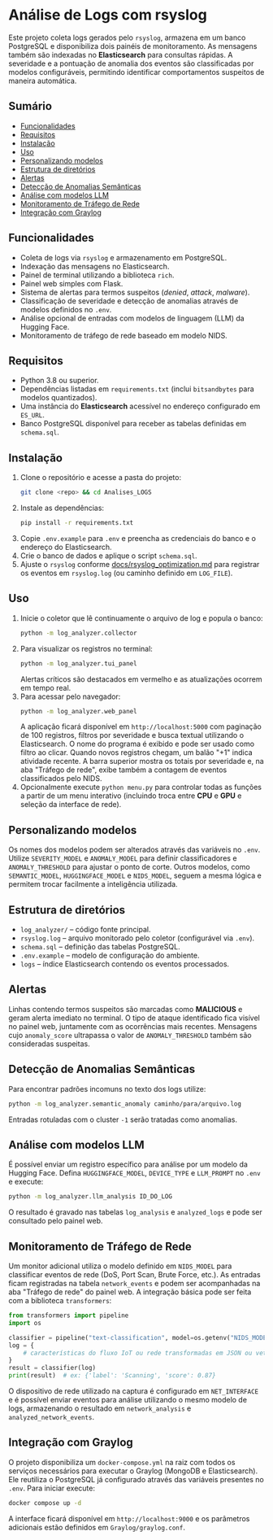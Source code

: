# Análise de Logs com rsyslog

Este projeto coleta logs gerados pelo `rsyslog`, armazena em um banco PostgreSQL e disponibiliza dois painéis de monitoramento. As mensagens também são indexadas no **Elasticsearch** para consultas rápidas. A severidade e a pontuação de anomalia dos eventos são classificadas por modelos configuráveis, permitindo identificar comportamentos suspeitos de maneira automática.

## Sumário
- [Funcionalidades](#funcionalidades)
- [Requisitos](#requisitos)
- [Instalação](#instala%c3%a7%c3%a3o)
- [Uso](#uso)
- [Personalizando modelos](#personalizando-modelos)
- [Estrutura de diretórios](#estrutura-de-diret%c3%b3rios)
- [Alertas](#alertas)
- [Detecção de Anomalias Semânticas](#detec%c3%a7%c3%a3o-de-anomalias-sem%c3%a2nticas)
- [Análise com modelos LLM](#an%c3%a1lise-com-modelos-llm)
- [Monitoramento de Tráfego de Rede](#monitoramento-de-tr%c3%a1fego-de-rede)
- [Integração com Graylog](#integra%c3%a7%c3%a3o-com-graylog)

## Funcionalidades
- Coleta de logs via `rsyslog` e armazenamento em PostgreSQL.
- Indexação das mensagens no Elasticsearch.
- Painel de terminal utilizando a biblioteca `rich`.
- Painel web simples com Flask.
- Sistema de alertas para termos suspeitos (*denied*, *attack*, *malware*).
- Classificação de severidade e detecção de anomalias através de modelos definidos no `.env`.
- Análise opcional de entradas com modelos de linguagem (LLM) da Hugging Face.
- Monitoramento de tráfego de rede baseado em modelo NIDS.

## Requisitos
- Python 3.8 ou superior.
- Dependências listadas em `requirements.txt` (inclui `bitsandbytes` para modelos quantizados).
- Uma instância do **Elasticsearch** acessível no endereço configurado em `ES_URL`.
- Banco PostgreSQL disponível para receber as tabelas definidas em `schema.sql`.

## Instalação
1. Clone o repositório e acesse a pasta do projeto:
   ```bash
   git clone <repo> && cd Analises_LOGS
   ```
2. Instale as dependências:
   ```bash
   pip install -r requirements.txt
   ```
3. Copie `.env.example` para `.env` e preencha as credenciais do banco e o endereço do Elasticsearch.
4. Crie o banco de dados e aplique o script `schema.sql`.
5. Ajuste o `rsyslog` conforme [docs/rsyslog_optimization.md](docs/rsyslog_optimization.md) para registrar os eventos em `rsyslog.log` (ou caminho definido em `LOG_FILE`).

## Uso
1. Inicie o coletor que lê continuamente o arquivo de log e popula o banco:
   ```bash
   python -m log_analyzer.collector
   ```
2. Para visualizar os registros no terminal:
   ```bash
   python -m log_analyzer.tui_panel
   ```
   Alertas críticos são destacados em vermelho e as atualizações ocorrem em tempo real.
3. Para acessar pelo navegador:
   ```bash
   python -m log_analyzer.web_panel
   ```
   A aplicação ficará disponível em `http://localhost:5000` com paginação de 100 registros, filtros por severidade e busca textual utilizando o Elasticsearch. O nome do programa é exibido e pode ser usado como filtro ao clicar. Quando novos registros chegam, um balão "+1" indica atividade recente. A barra superior mostra os totais por severidade e, na aba "Tráfego de rede", exibe também a contagem de eventos classificados pelo NIDS.
4. Opcionalmente execute `python menu.py` para controlar todas as funções a partir de um menu interativo (incluindo troca entre **CPU** e **GPU** e seleção da interface de rede).

## Personalizando modelos
Os nomes dos modelos podem ser alterados através das variáveis no `.env`. Utilize `SEVERITY_MODEL` e `ANOMALY_MODEL` para definir classificadores e `ANOMALY_THRESHOLD` para ajustar o ponto de corte. Outros modelos, como `SEMANTIC_MODEL`, `HUGGINGFACE_MODEL` e `NIDS_MODEL`, seguem a mesma lógica e permitem trocar facilmente a inteligência utilizada.

## Estrutura de diretórios
- `log_analyzer/` – código fonte principal.
- `rsyslog.log` – arquivo monitorado pelo coletor (configurável via `.env`).
- `schema.sql` – definição das tabelas PostgreSQL.
- `.env.example` – modelo de configuração do ambiente.
- `logs` – índice Elasticsearch contendo os eventos processados.

## Alertas
Linhas contendo termos suspeitos são marcadas como **MALICIOUS** e geram alerta imediato no terminal. O tipo de ataque identificado fica visível no painel web, juntamente com as ocorrências mais recentes. Mensagens cujo `anomaly_score` ultrapassa o valor de `ANOMALY_THRESHOLD` também são consideradas suspeitas.

## Detecção de Anomalias Semânticas
Para encontrar padrões incomuns no texto dos logs utilize:
```bash
python -m log_analyzer.semantic_anomaly caminho/para/arquivo.log
```
Entradas rotuladas com o cluster `-1` serão tratadas como anomalias.

## Análise com modelos LLM
É possível enviar um registro específico para análise por um modelo da Hugging Face. Defina `HUGGINGFACE_MODEL`, `DEVICE_TYPE` e `LLM_PROMPT` no `.env` e execute:
```bash
python -m log_analyzer.llm_analysis ID_DO_LOG
```
O resultado é gravado nas tabelas `log_analysis` e `analyzed_logs` e pode ser consultado pelo painel web.

## Monitoramento de Tráfego de Rede
Um monitor adicional utiliza o modelo definido em `NIDS_MODEL` para classificar eventos de rede (DoS, Port Scan, Brute Force, etc.). As entradas ficam registradas na tabela `network_events` e podem ser acompanhadas na aba "Tráfego de rede" do painel web. A integração básica pode ser feita com a biblioteca `transformers`:
```python
from transformers import pipeline
import os

classifier = pipeline("text-classification", model=os.getenv("NIDS_MODEL"))
log = {
    # características do fluxo IoT ou rede transformadas em JSON ou vetores
}
result = classifier(log)
print(result)  # ex: {'label': 'Scanning', 'score': 0.87}
```
O dispositivo de rede utilizado na captura é configurado em `NET_INTERFACE` e é possível enviar eventos para análise utilizando o mesmo modelo de logs, armazenando o resultado em `network_analysis` e `analyzed_network_events`.

## Integração com Graylog
O projeto disponibiliza um `docker-compose.yml` na raiz com todos os serviços necessários para executar o Graylog (MongoDB e Elasticsearch). Ele reutiliza o PostgreSQL já configurado através das variáveis presentes no `.env`. Para iniciar execute:

```bash
docker compose up -d
```

A interface ficará disponível em `http://localhost:9000` e os parâmetros adicionais estão definidos em `Graylog/graylog.conf`.
